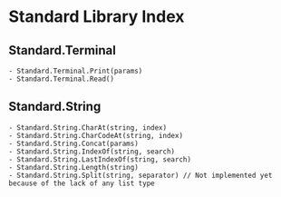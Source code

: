 ﻿# Standard Library Index

## Standard.Terminal
```
- Standard.Terminal.Print(params)
- Standard.Terminal.Read()
```

## Standard.String
```
- Standard.String.CharAt(string, index)
- Standard.String.CharCodeAt(string, index)
- Standard.String.Concat(params)
- Standard.String.IndexOf(string, search)
- Standard.String.LastIndexOf(string, search)
- Standard.String.Length(string)
- Standard.String.Split(string, separator) // Not implemented yet because of the lack of any list type
